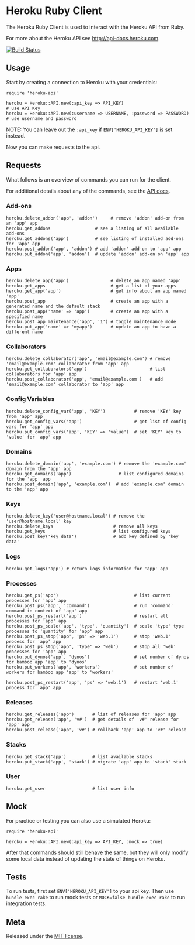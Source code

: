Heroku Ruby Client
==================

The Heroku Ruby Client is used to interact with the Heroku API from Ruby.

For more about the Heroku API see <http://api-docs.heroku.com>.

[![Build Status](https://secure.travis-ci.org/heroku/heroku.rb.png)](https://secure.travis-ci.org/heroku/heroku.rb)

Usage
-----

Start by creating a connection to Heroku with your credentials:

    require 'heroku-api'

    heroku = Heroku::API.new(:api_key => API_KEY)                           # use API Key
    heroku = Heroku::API.new(:username => USERNAME, :password => PASSWORD)  # use username and password

NOTE: You can leave out the `:api_key` if `ENV['HEROKU_API_KEY']` is set instead.

Now you can make requests to the api.

Requests
--------

What follows is an overview of commands you can run for the client.

For additional details about any of the commands, see the [API docs](http://api-docs.heroku.com).

### Add-ons

    heroku.delete_addon('app', 'addon')     # remove 'addon' add-on from an 'app' app
    heroku.get_addons                 # see a listing of all available add-ons
    heroku.get_addons('app')          # see listing of installed add-ons for 'app' app
    heroku.post_addon('app', 'addon') # add 'addon' add-on to 'app' app
    heroku.put_addon('app', 'addon')  # update 'addon' add-on on 'app' app

### Apps

    heroku.delete_app('app')                # delete an app named 'app'
    heroku.get_apps                         # get a list of your apps
    heroku.get_app('app')                   # get info about an app named 'app'
    heroku.post_app                         # create an app with a generated name and the default stack
    heroku.post_app('name' => 'app')        # create an app with a specified name
    heroku.post_app_maintenance('app', '1') # toggle maintenance mode
    heroku.put_app('name' => 'myapp')       # update an app to have a different name

### Collaborators

    heroku.delete_collaborator('app', 'email@example.com') # remove 'email@example.com' collaborator from 'app' app
    heroku.get_collaborators('app')                        # list collaborators for 'app' app
    heroku.post_collaborator('app', 'email@example.com')   # add 'email@example.com' collaborator to 'app' app

### Config Variables

    heroku.delete_config_var('app', 'KEY')           # remove 'KEY' key from 'app' app
    heroku.get_config_vars('app')                    # get list of config vars for 'app' app
    heroku.put_config_vars('app', 'KEY' => 'value')  # set 'KEY' key to 'value' for 'app' app

### Domains

    heroku.delete_domain('app', 'example.com') # remove the 'example.com' domain from the 'app' app
    heroku.get_domains('app')                  # list configured domains for the 'app' app
    heroku.post_domain('app', 'example.com')  # add 'example.com' domain to the 'app' app

### Keys

    heroku.delete_key('user@hostname.local') # remove the 'user@hostname.local' key
    heroku.delete_keys                       # remove all keys
    heroku.get_keys                          # list configured keys
    heroku.post_key('key data')              # add key defined by 'key data'

### Logs

    heroku.get_logs('app') # return logs information for 'app' app

### Processes

    heroku.get_ps('app')                             # list current processes for 'app' app
    heroku.post_ps('app', 'command')                 # run 'command' command in context of 'app' app
    heroku.post_ps_restart('app')                    # restart all processes for 'app' app
    heroku.post_ps_scale('app', 'type', 'quantity')  # scale 'type' type processes to 'quantity' for 'app' app
    heroku.post_ps_stop('app', 'ps' => 'web.1')      # stop 'web.1' process for 'app' app
    heroku.post_ps_stop('app', 'type' => 'web')      # stop all 'web' processes for 'app' app
    heroku.put_dynos('app', 'dynos')                 # set number of dynos for bamboo app 'app' to 'dynos'
    heroku.put_workers('app', 'workers')             # set number of workers for bamboo app 'app' to 'workers'

    heroku.post_ps_restart('app', 'ps' => 'web.1')   # restart 'web.1' process for 'app' app

### Releases

    heroku.get_releases('app')       # list of releases for 'app' app
    heroku.get_release('app', 'v#')  # get details of 'v#' release for 'app' app
    heroku.post_release('app', 'v#') # rollback 'app' app to 'v#' release

### Stacks

    heroku.get_stack('app')          # list available stacks
    heroku.put_stack('app', 'stack') # migrate 'app' app to 'stack' stack

### User

    heroku.get_user                  # list user info

Mock
----

For practice or testing you can also use a simulated Heroku:

    require 'heroku-api'

    heroku = Heroku::API.new(:api_key => API_KEY, :mock => true)

After that commands should still behave the same, but they will only modify some local data instead of updating the state of things on Heroku.

Tests
-----

To run tests, first set `ENV['HEROKU_API_KEY']` to your api key.  Then use `bundle exec rake` to run mock tests or `MOCK=false bundle exec rake` to run integration tests.

Meta
----

Released under the [MIT license](http://www.opensource.org/licenses/mit-license.php).
